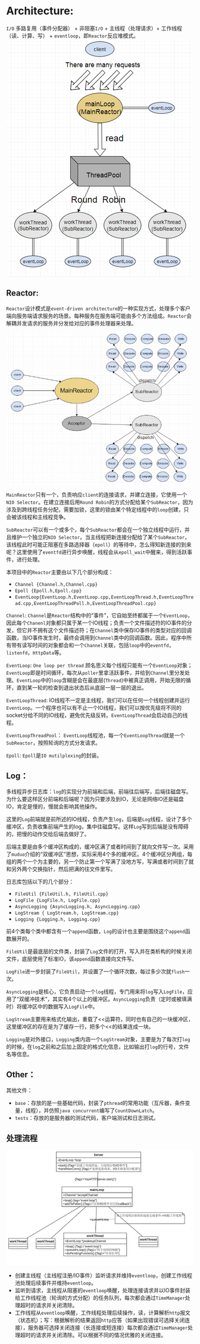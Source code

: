 # Architecture:
`I/O` 多路复用（事件分配器） + 非阻塞`I/O` + 主线程（处理请求）+ 工作线程（读、计算、写） + `eventloop`，即`Reactor`反应堆模式。
![Architecture](./images/Architecture.png)

## Reactor:
`Reactor`设计模式是`event-driven architecture`的一种实现方式，处理多个客户端向服务端请求服务的场景。每种服务在服务端可能由多个方法组成。`Reactor`会解耦并发请求的服务并分发给对应的事件处理器来处理。

![Reactor](./images/Reactor.png)

`MainReactor`只有一个，负责响应`client`的连接请求，并建立连接，它使用一个`NIO Selector`。在建立连接后用`Round Robin`的方式分配给某个`SubReactor`，因为涉及到跨线程任务分配，需要加锁，这里的锁由某个特定线程中的`loop`创建，只会被该线程和主线程竞争。

`SubReactor`可以有一个或多个，每个`SubReactor`都会在一个独立线程中运行，并且维护一个独立的`NIO Selector`。当主线程把新连接分配给了某个`SubReactor`，该线程此时可能正阻塞在多路选择器（`epoll`）的等待中，怎么得知新连接的到来呢？这里使用了`eventfd`进行异步唤醒，线程会从`epoll_wait`中醒来，得到活跃事件，进行处理。


本项目中的`Reactor`主要由以下几个部分构成：

- `Channel {Channel.h,Channel.cpp}`
- `Epoll {Epoll.h,Epoll.cpp}`
- `EventLoop{EventLoop.h,EventLoop.cpp,EventLoopThread.h,EventLoopThread.cpp,EventLoopThreadPoll.h,EventLoopThreadPool.cpp}`

`Channel`: `Channel`是`Reactor`结构中的“事件”，它自始至终都属于一个`EventLoop`，因此每个`Chanenl`对象都只属于某一个IO线程；负责一个文件描述符的IO事件的分发，但它并不拥有这个文件描述符；在`Channel`类中保存IO事件的类型对应的回调函数，当IO事件发生时，最终会调用到`Channel`类中的回调函数。因此，程序中所有带有读写时间的对象都会和一个`Channel`关联，包括`loop`中的`eventfd`，`listenfd`，`HttpData`等。

`EventLoop`: `One loop per thread` 顾名思义每个线程只能有一个`EventLoop`对象；`EventLoop`即是时间循环，每次从`poller`里拿活跃事件，并给到`Channel`里分发处理。`EventLoop`中的`loop`含糊是会在最底层(`Thread`)中被真正调用，开始无限的循环，直到某一轮的检查到退出状态后从底层一层一层的退出。

`EventLoopThread`:  IO线程不一定是主线程，我们可以在任何一个线程创建并运行`EventLoop`。一个程序也可以有不止一个IO线程，我们可以按优先级将不同的socket分给不同的IO线程，避免优先级反转。`EventLoopThread`会启动自己的线程。

`EventLoopThreadPool`： `EventLoop`线程池，每一个`EventLoopThread`就是一个`SubReactor`，按照轮询的方式分发请求。

`Epoll`: `Epoll`是`IO mutilplexing`的封装。

## Log：
多线程异步日志库：`log`的实现分为前端和后端，前端往后端写，后端往磁盘写。为什么要这样区分前端和后端呢？因为只要涉及到IO，无论是网络IO还是磁盘IO，肯定是慢的，慢就会影响其他操作。

这里的`Log`前端就是前所述的IO线程，负责产生`log`，后端是`Log`线程，设计了多个缓冲区，负责收集前端产生的log，集中往磁盘写。这样`Log`写到后端是没有障碍的，把慢的动作交给后端去做好了。

后端主要是由多个缓冲区构成的，缓冲区满了或者时间到了就向文件写一次。采用了`muduo`介绍的“双缓冲区”思想，实际采用4个多的缓冲区。4个缓冲区分两组，每组的两个一个为主要的，另一个防止第一个写满了没地方写，写满或者时间到了就和另外两个交换指针，然后把满的往文件里写。

日志库包括以下的几个部分：

- `FileUtil {FileUtil.h, FileUtil.cpp}`
- `LogFile {LogFile.h, LogFile.cpp}`
- `AsyncLogging {AsyncLogging.h, AsyncLogging.cpp}`
- `LogStream { LogStream.h, LogStream.cpp}`
- `Logging {Logging.h, Logging.cpp}`

前4个类每个类中都含有一个`append`函数，`Log`的设计也主要是围绕这个`append`函数展开的。

`FileUtil`是最底层的文件类，封装了`Log`文件的打开，写入并在类析构的时候关闭文件，底层使用了标准IO，该`append`函数直接向文件写。

`LogFile`进一步封装了`FileUtil`，并设置了一个循环次数，每过多少次就`flush`一次。

`AsyncLogging`是核心，它负责启动一个`log`线程，专门用来将`log`写入`LogFile`，应用了“双缓冲技术”，其实有4个以上的缓冲区。`AsyncLogging`负责（定时或被填满时）将缓冲区中的数据写入`LogFile`中。

`LogStream`主要用来格式化输出，重载了<<运算符，同时也有自己的一块缓冲区，这里缓冲区的存在是为了缓存一行，把多个<<的结果连成一块。

`Logging`是对外接口，`Logging`类内涵一个`LogStream`对象，主要是为了每次打`log`的时候，在`log`之前和之后加上固定的格式化信息，比如输出打`log`的行号，文件名等信息。

## Other：
其他文件：

- `base`：存放的是一些基础代码，封装了`pthread`的常用功能（互斥器，条件变量，线程），并仿照`java concurrent`编写了`CountDownLatch`。
- `tests`：存放的是服务器的测试代码，客户端测试和日志测试。


## 处理流程

![Request](./images/Request.png)

- 创建主线程（主线程注册/IO事件）监听请求并维持`eventloop`，创建工作线程池处理后续事件并维持`eventloop`。
- 监听到请求，主线程从阻塞的`eventloop`唤醒，处理连接请求并以IO事件封装给工作线程池（轮询的方式分配）的任务队列，每次都会通过`TimeManager`处理超时的请求并关闭清除。
- 工作线程从`eventloop`唤醒，工作线程处理后续操作，读，计算解析`http`报文（状态机）；写：根据解析的结果返回`http`应答（如果出现错误可选择关闭连接），服务器可选择关闭连接（长连接或短连接）每次都会通过`TimeManager`处理超时的请求并关闭清除。可以根据不同的情况优雅的关闭连接。

